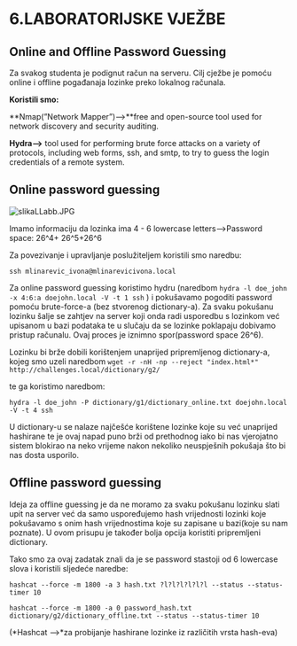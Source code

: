 # 6.LABORATORIJSKE VJEŽBE

## **Online and Offline Password Guessing**

Za svakog studenta je podignut račun na serveru. Cilj cježbe je pomoću online i offline pogađanaja lozinke preko lokalnog računala.

**Koristili smo:**

**Nmap(”Network Mapper”)—>**free and open-source tool used for network discovery and security auditing.

**Hydra—>** tool used for performing brute force attacks on a variety of protocols, including web forms, ssh, and smtp, to try to guess the login credentials of a remote system.

## Online password guessing

![slikaLLabb.JPG](6%20LABORATORIJSKE%20VJEZ%CC%8CBE%20559f11ad2d0b4cdcbf635c361da4a8f0/slikaLLabb.jpg)

Imamo informaciju da lozinka ima 4 - 6 lowercase letters—>Password space: 26^4+ 26^5+26^6

Za povezivanje i upravljanje poslužiteljem koristili smo naredbu:

`ssh mlinarevic_ivona@mlinarevicivona.local`

Za online password guessing koristimo hydru (naredbom `hydra -l doe_john -x 4:6:a doejohn.local -V -t 1 ssh` ) i pokušavamo pogoditi password pomoću brute-force-a (bez stvorenog dictionary-a). Za svaku pokušanu lozinku šalje se zahtjev na server koji onda radi usporedbu s lozinkom već upisanom u bazi podataka te u slučaju da se lozinke poklapaju dobivamo pristup računalu. Ovaj proces je iznimno spor(password space 26^6).

Lozinku bi brže dobili korištenjem unaprijed pripremljenog dictionary-a, kojeg smo uzeli naredbom `wget -r -nH -np --reject "index.html*" http://challenges.local/dictionary/g2/`

te ga koristimo naredbom:

 `hydra -l doe_john -P dictionary/g1/dictionary_online.txt doejohn.local -V -t 4 ssh`

U dictionary-u se nalaze najčešće korištene lozinke koje su već unaprijed hashirane te je ovaj napad puno brži od prethodnog iako bi nas vjerojatno sistem blokirao na neko vrijeme nakon nekoliko neuspješnih pokušaja što bi nas dosta usporilo.

## Offline password guessing

Ideja za offline guessing je da ne moramo za svaku pokušanu lozinku slati upit na server već da samo uspoređujemo hash vrijednosti lozinki koje pokušavamo s onim hash vrijednostima koje su zapisane u bazi(koje su nam poznate). U ovom prisupu je također bolja opcija koristiti pripremljeni dictionary.

Tako smo za ovaj zadatak znali da je se password stastoji od 6 lowercase slova  i koristili sljedeće naredbe:

`hashcat --force -m 1800 -a 3 hash.txt ?l?l?l?l?l?l --status --status-timer 10`

`hashcat --force -m 1800 -a 0 password_hash.txt dictionary/g2/dictionary_offline.txt --status --status-timer 10`

(*Hashcat —>*za probijanje hashirane lozinke iz različitih vrsta hash-eva)